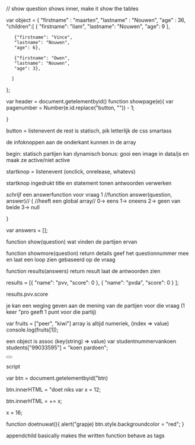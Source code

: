 // show question shows inner, make it show the tables



var object = {
    "firstname" : "maarten",
    "lastname" :  "Nouwen",
    "age" : 36,
    "children":[
      {
        "firstname": "liam",
        "lastname": "Nouwen",
        "age": 9
      },
      
       {"firstname": "Vince",
       "lastname": "Nouwen",
       "age": 6},
        
       {"firstname": "Owen",
       "lastname": "Nouwen",
       "age": 3},
       
      ]
};


var header = document.getelementbyid()
function showpage(e){
  var pagenumber = Number(e.id.replace("button, "")) - 1;

}

button = listenevent de rest is statisch, pik letterlijk de css smartass

de infoknoppen aan de onderkant kunnen in de array 

begin: 
statisch 
partijen kan dynamisch 
bonus: gooi een image in data/js en maak ze active/niet active 

startknop = listenevent (onclick, onrelease, whatevs)

startknop ingedrukt 
title en statement tonen 
antwoorden verwerken


schrijf een answerfunction voor vraag 1 
//function answer(question, answer)// {
  //heeft een global array//
  0-> eens
  1-> oneens
  2-> geen van beide
  3-> null

}

var answers = [];

function show(question) wat vinden de partijen ervan 

function showmore(question) return details geef het questionnummer mee en laat een loop zien gebaseerd op de vraag

function results(answers) return result laat de antwoorden zien 

results = [{
    "name": "pvv,
    "score": 0
}, {
    "name": "pvda",
    "score": 0
}
];

results.pvv.score

je kan een weging geven aan de mening van de partijen voor die vraag (1 keer "pro geeft 1 punt voor die partij)

var fruits = ["peer", "kiwi"]
array is altijd numeriek, (index => value)
console.log(fruits[1]);

een object is assoc (key(string) => value)
var studentnummervankoen
students["99033595"] = "koen pardoen";

<button id = "btn">

</button>

script

var btn = document.getelementbyid("btn)

btn.innerHTML = "doet niks
var x = 12;

btn.innerHTML = += x;

x = 16;

function doetnuwat(){
  alert("grapje)
  btn.style.backgroundcolor = "red";
}

appendchild basically makes the written function behave as tags 